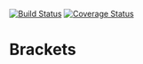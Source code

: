 [![Build Status](https://travis-ci.org/OKaluzny/brackets.svg?branch=master)](https://travis-ci.org/OKaluzny/brackets)
[![Coverage Status](https://coveralls.io/repos/github/OKaluzny/brackets/badge.svg?branch=master)](https://coveralls.io/github/OKaluzny/brackets?branch=master)

# Brackets

